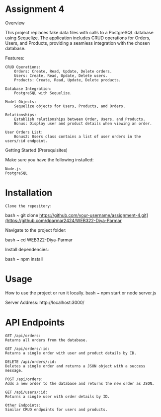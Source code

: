 # Assignment 4
Overview

This project replaces fake data files with calls to a PostgreSQL database using Sequelize. The application includes CRUD operations for Orders, Users, and Products, providing a seamless integration with the chosen database.

Features:

    CRUD Operations:
        Orders: Create, Read, Update, Delete orders.
        Users: Create, Read, Update, Delete users.
        Products: Create, Read, Update, Delete products.

    Database Integration:
        PostgreSQL with Sequelize.

    Model Objects:
        Sequelize objects for Users, Products, and Orders.

    Relationships:
        Establish relationships between Order, Users, and Products.
        Bonus: Display user and product details when viewing an order.

    User Orders List:
        Bonus2: Users class contains a list of user orders in the users/:id endpoint.

Getting Started
(Prerequisites)

Make sure you have the following installed:

    Node.js
    PostgreSQL

# Installation

    Clone the repository:
 bash ~ git clone https://github.com/your-username/assignment-4.git](https://github.com/dparmar2424/WEB322-Diya-Parmar

Navigate to the project folder:

bash ~ cd WEB322-Diya-Parmar

Install dependencies:

bash ~ npm install

# Usage

How to use the project or run it locally.
bash ~ npm start or node server.js

Server Address: http://localhost:3000/

# API Endpoints

    GET /api/orders:
    Returns all orders from the database.

    GET /api/orders/:id:
    Returns a single order with user and product details by ID.

    DELETE /api/orders/:id:
    Deletes a single order and returns a JSON object with a success message.

    POST /api/orders:
    Adds a new order to the database and returns the new order as JSON.

    GET /api/users/:id:
    Returns a single user with order details by ID.

    Other Endpoints:
    Similar CRUD endpoints for users and products.
